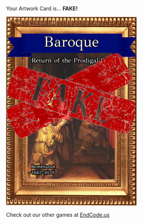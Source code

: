 Your Artwork Card is... 
  **FAKE!**
 
 ![alt text](ArtworReturn_of_the_Prodigal_Son_Fake[face,1].png?raw=true "Artwork Card")  
 
 
 
 
 
 Check out our other games at [EndCode.us](https://endcode.us/)